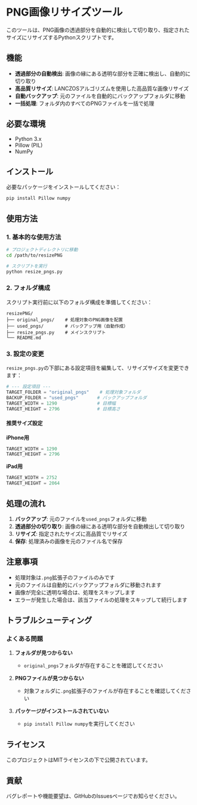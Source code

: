# PNG画像リサイズツール

このツールは、PNG画像の透過部分を自動的に検出して切り取り、指定されたサイズにリサイズするPythonスクリプトです。

## 機能

- **透過部分の自動検出**: 画像の縁にある透明な部分を正確に検出し、自動的に切り取り
- **高品質リサイズ**: LANCZOSアルゴリズムを使用した高品質な画像リサイズ
- **自動バックアップ**: 元のファイルを自動的にバックアップフォルダに移動
- **一括処理**: フォルダ内のすべてのPNGファイルを一括で処理

## 必要な環境

- Python 3.x
- Pillow (PIL)
- NumPy

## インストール

必要なパッケージをインストールしてください：

```bash
pip install Pillow numpy
```

## 使用方法

### 1. 基本的な使用方法

```bash
# プロジェクトディレクトリに移動
cd /path/to/resizePNG

# スクリプトを実行
python resize_pngs.py
```

### 2. フォルダ構成

スクリプト実行前に以下のフォルダ構成を準備してください：

```
resizePNG/
├── original_pngs/    # 処理対象のPNG画像を配置
├── used_pngs/        # バックアップ用（自動作成）
├── resize_pngs.py    # メインスクリプト
└── README.md
```

### 3. 設定の変更

`resize_pngs.py`の下部にある設定項目を編集して、リサイズサイズを変更できます：

```python
# --- 設定項目 ---
TARGET_FOLDER = "original_pngs"    # 処理対象フォルダ
BACKUP_FOLDER = "used_pngs"       # バックアップフォルダ
TARGET_WIDTH = 1290               # 目標幅
TARGET_HEIGHT = 2796              # 目標高さ
```

#### 推奨サイズ設定

**iPhone用**
```python
TARGET_WIDTH = 1290
TARGET_HEIGHT = 2796
```

**iPad用**
```python
TARGET_WIDTH = 2752
TARGET_HEIGHT = 2064
```

## 処理の流れ

1. **バックアップ**: 元のファイルを`used_pngs`フォルダに移動
2. **透過部分の切り取り**: 画像の縁にある透明な部分を自動検出して切り取り
3. **リサイズ**: 指定されたサイズに高品質でリサイズ
4. **保存**: 処理済みの画像を元のファイル名で保存

## 注意事項

- 処理対象は`.png`拡張子のファイルのみです
- 元のファイルは自動的にバックアップフォルダに移動されます
- 画像が完全に透明な場合は、処理をスキップします
- エラーが発生した場合は、該当ファイルの処理をスキップして続行します

## トラブルシューティング

### よくある問題

1. **フォルダが見つからない**
   - `original_pngs`フォルダが存在することを確認してください

2. **PNGファイルが見つからない**
   - 対象フォルダに`.png`拡張子のファイルが存在することを確認してください

3. **パッケージがインストールされていない**
   - `pip install Pillow numpy`を実行してください

## ライセンス

このプロジェクトはMITライセンスの下で公開されています。

## 貢献

バグレポートや機能要望は、GitHubのIssuesページでお知らせください。